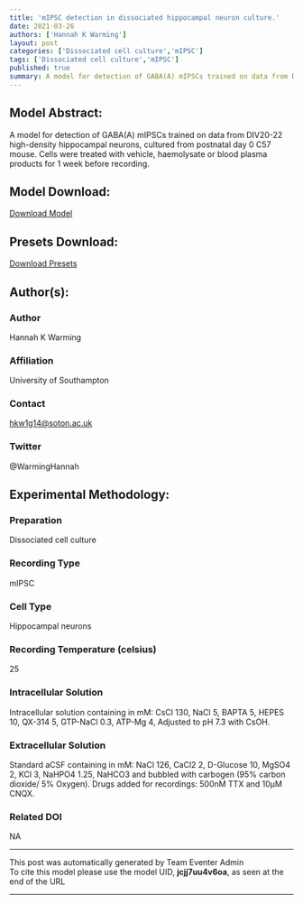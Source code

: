 ```yaml
---
title: 'mIPSC detection in dissociated hippocampal neuron culture.'
date: 2021-03-26
authors: ['Hannah K Warming']
layout: post
categories: ['Dissociated cell culture','mIPSC']
tags: ['Dissociated cell culture','mIPSC']
published: true
summary: A model for detection of GABA(A) mIPSCs trained on data from DIV20-22 high-density hippocampal neurons, cultured from postnatal day 0 C57 mouse. Cells were treated with vehicle, haemolysate or blood plasma products for 1 week before recording.
---
```

## Model Abstract:
A model for detection of GABA(A) mIPSCs trained on data from DIV20-22 high-density hippocampal neurons, cultured from postnatal day 0 C57 mouse. Cells were treated with vehicle, haemolysate or blood plasma products for 1 week before recording.
## Model Download:
[Download Model](
https://drive.google.com/open?id=1wK6fi9-xfBlo5ywNK1Tf38sgvHPC6Wfp
)
## Presets Download:
[Download Presets](
https://drive.google.com/open?id=1Y1YgZw_7PlEW37n_BNQPA9TR74Y15VWl
)
## Author(s):
### Author
Hannah K Warming
### Affiliation
University of Southampton
### Contact
hkw1g14@soton.ac.uk
### Twitter
@WarmingHannah
## Experimental Methodology:
### Preparation
Dissociated cell culture
### Recording Type
mIPSC
### Cell Type
Hippocampal neurons
### Recording Temperature (celsius)
25
### Intracellular Solution
Intracellular solution containing in mM: CsCl 130, NaCl 5, BAPTA 5, HEPES 10, QX-314 5, GTP-NaCl 0.3, ATP-Mg 4, Adjusted to pH 7.3 with CsOH.
### Extracellular Solution
Standard aCSF containing in mM: NaCl 126, CaCl2 2, D-Glucose 10, MgSO4 2, KCl 3, NaHPO4 1.25, NaHCO3 and bubbled with carbogen (95% carbon dioxide/ 5% Oxygen). Drugs added for recordings: 500nM TTX and 10µM CNQX.
### Related DOI
NA
***
This post was automatically generated by
Team Eventer Admin  
To cite this model please use the model UID, **jcjj7uu4v6oa**, as seen at the end of the URL
***
